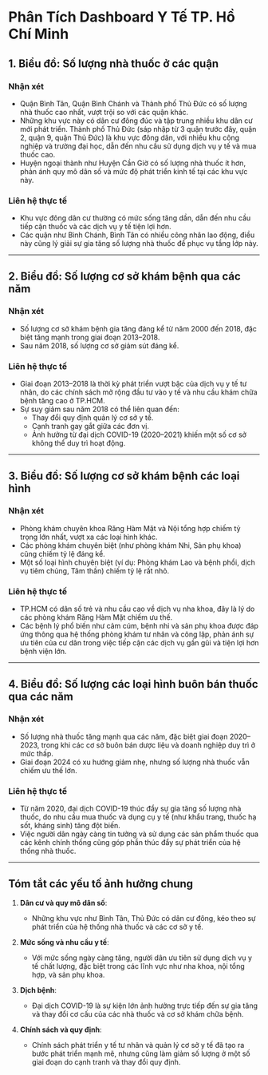 # Phân Tích Dashboard Y Tế TP. Hồ Chí Minh

## **1. Biểu đồ: Số lượng nhà thuốc ở các quận**
### Nhận xét
- Quận Bình Tân, Quận Bình Chánh và Thành phố Thủ Đức có số lượng nhà thuốc cao nhất, vượt trội so với các quận khác.
- Những khu vực này có dân cư đông đúc và tập trung nhiều khu dân cư mới phát triển. Thành phố Thủ Đức (sáp nhập từ 3 quận trước đây, quận 2, quận 9, quận Thủ Đức) là khu vực đông dân, với nhiều khu công nghiệp và trường đại học, dẫn đến nhu cầu sử dụng dịch vụ y tế và mua thuốc cao.
- Huyện ngoại thành như Huyện Cần Giờ có số lượng nhà thuốc ít hơn, phản ánh quy mô dân số và mức độ phát triển kinh tế tại các khu vực này.

### Liên hệ thực tế
- Khu vực đông dân cư thường có mức sống tăng dần, dẫn đến nhu cầu tiếp cận thuốc và các dịch vụ y tế tiện lợi hơn. 
- Các quận như Bình Chánh, Bình Tân có nhiều công nhân lao động, điều này cũng lý giải sự gia tăng số lượng nhà thuốc để phục vụ tầng lớp này.

---

## **2. Biểu đồ: Số lượng cơ sở khám bệnh qua các năm**
### Nhận xét
- Số lượng cơ sở khám bệnh gia tăng đáng kể từ năm 2000 đến 2018, đặc biệt tăng mạnh trong giai đoạn 2013–2018.
- Sau năm 2018, số lượng cơ sở giảm sút đáng kể.

### Liên hệ thực tế
- Giai đoạn 2013–2018 là thời kỳ phát triển vượt bậc của dịch vụ y tế tư nhân, do các chính sách mở rộng đầu tư vào y tế và nhu cầu khám chữa bệnh tăng cao ở TP.HCM.
- Sự suy giảm sau năm 2018 có thể liên quan đến:
  - Thay đổi quy định quản lý cơ sở y tế.
  - Cạnh tranh gay gắt giữa các đơn vị.
  - Ảnh hưởng từ đại dịch COVID-19 (2020–2021) khiến một số cơ sở không thể duy trì hoạt động.

---

## **3. Biểu đồ: Số lượng cơ sở khám bệnh các loại hình**
### Nhận xét
- Phòng khám chuyên khoa Răng Hàm Mặt và Nội tổng hợp chiếm tỷ trọng lớn nhất, vượt xa các loại hình khác.
- Các phòng khám chuyên biệt (như phòng khám Nhi, Sản phụ khoa) cũng chiếm tỷ lệ đáng kể.
- Một số loại hình chuyên biệt (ví dụ: Phòng khám Lao và bệnh phổi, dịch vụ tiêm chủng, Tâm thần) chiếm tỷ lệ rất nhỏ.

### Liên hệ thực tế
- TP.HCM có dân số trẻ và nhu cầu cao về dịch vụ nha khoa, đây là lý do các phòng khám Răng Hàm Mặt chiếm ưu thế.
- Các bệnh lý phổ biến như cảm cúm, bệnh nhi và sản phụ khoa được đáp ứng thông qua hệ thống phòng khám tư nhân và công lập, phản ánh sự ưu tiên của cư dân trong việc tiếp cận các dịch vụ gần gũi và tiện lợi hơn bệnh viện lớn.

---

## **4. Biểu đồ: Số lượng các loại hình buôn bán thuốc qua các năm**
### Nhận xét
- Số lượng nhà thuốc tăng mạnh qua các năm, đặc biệt giai đoạn 2020–2023, trong khi các cơ sở buôn bán dược liệu và doanh nghiệp duy trì ở mức thấp.
- Giai đoạn 2024 có xu hướng giảm nhẹ, nhưng số lượng nhà thuốc vẫn chiếm ưu thế lớn.

### Liên hệ thực tế
- Từ năm 2020, đại dịch COVID-19 thúc đẩy sự gia tăng số lượng nhà thuốc, do nhu cầu mua thuốc và dụng cụ y tế (như khẩu trang, thuốc hạ sốt, kháng sinh) tăng đột biến.
- Việc người dân ngày càng tin tưởng và sử dụng các sản phẩm thuốc qua các kênh chính thống cũng góp phần thúc đẩy sự phát triển của hệ thống nhà thuốc.

---

## **Tóm tắt các yếu tố ảnh hưởng chung**
1. **Dân cư và quy mô dân số**:
   - Những khu vực như Bình Tân, Thủ Đức có dân cư đông, kéo theo sự phát triển của hệ thống nhà thuốc và các cơ sở y tế.
   
2. **Mức sống và nhu cầu y tế**:
   - Với mức sống ngày càng tăng, người dân ưu tiên sử dụng dịch vụ y tế chất lượng, đặc biệt trong các lĩnh vực như nha khoa, nội tổng hợp, và sản phụ khoa.
   
3. **Dịch bệnh**:
   - Đại dịch COVID-19 là sự kiện lớn ảnh hưởng trực tiếp đến sự gia tăng và thay đổi cơ cấu của các nhà thuốc và cơ sở khám chữa bệnh.

4. **Chính sách và quy định**:
   - Chính sách phát triển y tế tư nhân và quản lý cơ sở y tế đã tạo ra bước phát triển mạnh mẽ, nhưng cũng làm giảm số lượng ở một số giai đoạn do cạnh tranh và thay đổi quy định.
